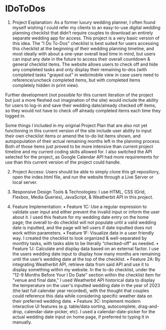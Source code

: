 # IDoToDos
1. Project Explanation: As a former luxury wedding planner, I often found myself wishing I could refer my clients to an easy-to-use digital wedding planning checklist that didn’t require couples to download an entirely separate wedding app for access. This project is a very basic version of this idea. The "I Do To-Dos" checklist is best suited for users accessing this checklist at the beginning of their wedding planning timeline, and most ideally with about a one-year overall lead time in mind, but users can input any date in the future to access their overall countdown & general checklist items. The website allows users to check off and hide any completed tasks and only display their remaining to-dos (with completed tasks "grayed out" in web/mobile view in case users need to reference/uncheck completed items, but with completed items completely hidden in print view).

Further development (not possible for this current iteration of the project but just a more fleshed out imagination of the site) would include the ability for users to log-in and save their wedding date/already checked off items, so they would not have to check off already completed items each time they logged in. 

Some things I included in my original Project Plan that are also not yet functioning in this current version of the site include user ability to input their own checklist items or amend the to-do list items shown, and autopopulation of their actual remaining months left in the planning process. Both of those items just proved to be more intensive than current project timeline and my current coding skills allowed for. I also switched the API selected for the project, as Google Calendar API had more requirements for use than this current version of the project could handle.

2. Project Access: Users should be able to simply clone this git repositiory, open the index.html file, and run the website through a Live Server or local server.

3.	Responsive Design Tools & Technologies: I use HTML, CSS (Grid, Flexbox, Media Queries), JavaScript, & Weatherbit API in this project.

4.	Feature Implementation: 
•	Feature 1C: Use a regular expression to validate user input and either prevent the invalid input or inform the user about it. I used this feature for my wedding date entry on the home page; the overall to-do checklist will not populate until a valid wedding date is inputted, and the page will tell users if date inputted does not work within parameters.
•	Feature 1F: Visualize data in a user friendly way. I created the checklist to look organized & well-separated by monthly tasks, with tasks able to be literally “checked-off” as needed.
•	Feature 1J: Calculate and display data based on an external factor. I use the users wedding date input to display how many months are remaining until the user’s wedding date at the top of the checklist.
•	Feature 2A: By integrating Weatherbit API, retrieve data from said API and use it to display something within my website. In the to-do checklist, under the "12-9 Months Before Your I Do Date" section within the checklist item for "venue and final date," I used Weatherbit API historical data to display the temperature on the user's inputted wedding date in the year of 2023 (the last full calendar year recorded), with the thought that couples could reference this data while considering specific weather data on their preferred wedding date.
•	Feature 3C: Implement modern interactive UI features (e.g. table/data sorting, autocomplete, drag-and-drop, calendar-date-picker, etc). I used a calendar-date-picker for the actual wedding date input on home page, if preferred to typing it in manually.